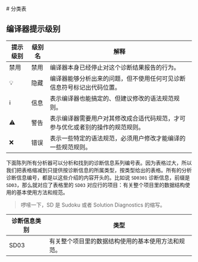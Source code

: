 ﻿﻿# 分类表
## 编译器提示级别

| 提示级别 | 级别名 | 解释 |
| ------- | ----- | ---- |
| 禁用    | 禁用 | 编译器本身已经停止对这个诊断结果报告的行为。 |
| 💡    | 隐藏 | 编译器能够分析出来的问题，但不使用任何可见诊断信息符号标记出代码位置。 |
| ℹ      | 信息 | 表示编译器也能搞定的、但建议修改的语法规范规则。 |
| ⚠     | 警告 | 表示编译器需要用户对其修改成合适代码规范，才可参与优化或者别的操作的规范规则。 |
| ❌    | 错误 | 表示一些特定的语法规范，必须用户修改才能编译的一些规范规则。 |

下面陈列所有分析器可以分析和找到的诊断信息系列编号表。因为表格过大，所以我们把表格缩减到只提供按诊断信息的所属类型，按类型给出的表格。所有的分析诊断信息编号，都是以这些介绍的内容开头的。比如说 `SD0301` 诊断信息，前缀是 `SD03`，那么就对应了表格里的 `SD03` 对应行的项目：有关整个项目里的数据结构使用的基本使用方法和规范。

> 啰嗦一下，SD 是 Sudoku 或者 Solution Diagnostics 的缩写。

| 诊断信息类别 | 类型                                               |
| ------------ | -------------------------------------------------- |
| SD03         | 有关整个项目里的数据结构使用的基本使用方法和规范。 |

